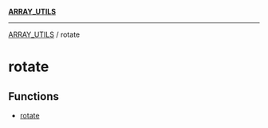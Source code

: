 [**ARRAY_UTILS**](../README.md)

***

[ARRAY_UTILS](../README.md) / rotate

# rotate

## Functions

- [rotate](functions/rotate.md)
